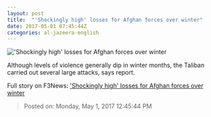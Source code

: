 ```yaml
---
layout: post
title:  "'Shockingly high' losses for Afghan forces over winter"
date: 2017-05-01 07:45:44Z
categories: al-jazeera-english
---
```


!['Shockingly high' losses for Afghan forces over winter](http://www.aljazeera.com/mritems/Images/2017/5/1/5b18f50708f24647b1c03ed9210505fa_18.jpg)

Although levels of violence generally dip in winter months, the Taliban carried out several large attacks, says report.


Full story on F3News: ['Shockingly high' losses for Afghan forces over winter](http://www.f3nws.com/n/rDWs2G)

> Posted on: Monday, May 1, 2017 12:45:44 PM
